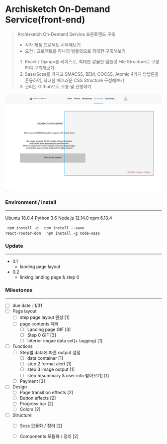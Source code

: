 # Archisketch On-Demand Service(front-end)

> Archisketch On-Demand Service 프론트앤드 구축
> - 각자 제품 프로젝트 시작해보기
> - 요건 : 프로젝트를 하나의 템플릿으로 최대한 구축해보기
> 1. React / Django를 베이스로, 최대한 깔끔한 템플릿 File Structure로 구성하여 구축해보기
> 2. Sass/Scss를 가지고 SMACSS, BEM, OOCSS, Atomic 4가지 방법론을 혼용하여, 최대한 매끄러운 CSS Structure 구성해보기
> 3. 관리는 Github으로 소통 및 진행하기

![img](./public/README_img.png)


### Environment / Install
------

Ubuntu 18.0.4
Python 3.6
Node.js 12.14.0
npm 6.13.4

<code> npm install -g </code>
<code> npm install --save react-router-dom </code>
<code> npm install -g node-sass </code>

### Update
------

- 0.1
  - landing page layout
- 0.2
  - linking landing page & step 0



### Milestones
------
 -  [ ] due date : 1/31
 -  [ ] Page layout
     -  [ ] step page layout 완성 [1]
     -  [ ] page contents 제작
         -  [ ] Landing page GIF [3]
         -  [ ] Step 0 GIF [3]
         -  [ ] Interior imgae data set(+ tagging) [1]
-  [ ] Functions
   -  [ ] Step별 data에 따른 output 설정
      -  [ ] data container [1]
      -  [ ] step 2 format alert [1]
      -  [ ] step 3 image output [1]
      -  [ ] step 5(summary & user info 받아오기) [1]
   -  [ ] Payment [3]
-  [ ] Design
   -  [ ] Page transition effects [2]
   -  [ ] Button effects [2]
   -  [ ] Progress bar [2]
   -  [ ] Colors [2]
-  [ ] Structure
   -  [ ] Scss 모듈화 / 정리 [2]
   -  [ ] Components 모듈화 / 정리 [2]

